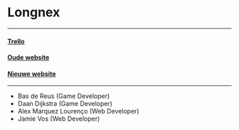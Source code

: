 # Longnex 
---------------------------------------------

#### <a href="https://trello.com/b/2OaRTgRi/the-longnex">Trello</a>  
#### <a href="https://26305.hosts2.ma-cloud.nl/2dejaar/Periode3-4/Longneck/WebsiteCode/Longnex.html">Oude website</a>
#### <a href="https://26305.hosts2.ma-cloud.nl/2dejaar/Periode3-4/Longnex/WebsiteCode/Longnex.html">Nieuwe website</a> 
----------------------------------------------

- Bas de Reus (Game Developer)
- Daan Dijkstra (Game Developer)
- Alex Marquez Lourenço (Web Developer)
- Jamie Vos (Web Developer)
